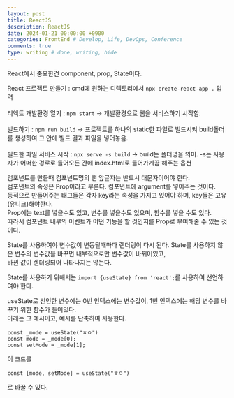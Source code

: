 ```yaml
---
layout: post
title: ReactJS
description: ReactJS
date: 2024-01-21 00:00:00 +0900
categories: FrontEnd # Develop, Life, DevOps, Conference
comments: true
type: writing # done, writing, hide
---
```


React에서 중요한건 component, prop, State이다.

React 프로젝트 만들기 : cmd에 원하는 디렉토리에서 `npx create-react-app .` 입력  
<br>
리엑트 개발환경 열기 : `npm start` -> 개발환경으로 웹을 서비스하기 시작함.  
<br>
빌드하기 : `npm run build` -> 프로젝트를 하나의 static한 파일로 빌드시켜 build폴더를 생성하여 그 안에 빌드 결과 파일을 넣어놓음.  
<br>
빌드한 파일 서비스 시작 : `npx serve -s build` -> build는 폴더명을 의미. -s는 사용자가 어떠한 경로로 들어오든 간에 index.html로 들어가게끔 해주는 옵션
<br>

컴포넌트를 만들때 컴포넌트명의 맨 앞글자는 반드시 대문자이어야 한다.  
컴포넌트의 속성은 Prop이라고 부른다. 컴포넌트에 argument를 넣어주는 것이다.  
동적으로 만들어주는 태그들은 각자 key라는 속성을 가지고 있어야 하며, key들은 고유(유니크)해야한다.  
Prop에는 text를 넣을수도 있고, 변수를 넣을수도 있으며, 함수를 넣을 수도 있다.  
따라서 컴포넌트 내부의 이벤트가 어떤 기능을 할 것인지를 Prop로 부여해줄 수 있는 것이다.

State를 사용하여야 변수값이 변동될때마다 렌더링이 다시 된다. State를 사용하지 않은 변수의 변수값을 바꾸면 내부적으로만 변수값이 바뀌어있고,  
바뀐 값이 렌더링되어 나타나지는 않는다.

State를 사용하기 위해서는 `import {useState} from 'react';`를 사용하여 선언하여야 한다.

useState로 선언한 변수에는 0번 인덱스에는 변수값이, 1번 인덱스에는 해당 변수를 바꾸기 위한 함수가 들어있다.  
아래는 그 예시이고, 예시를 단축하여 사용한다.

```
const _mode = useState("ㅎㅇ")
const mode = _mode[0];
const setMode = _mode[1];
```

이 코드를

```
const [mode, setMode] = useState("ㅎㅇ")
```

로 바꿀 수 있다.
